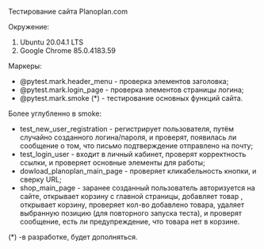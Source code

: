 Тестирование сайта Planoplan.com

Окружение: 
1. Ubuntu 20.04.1 LTS
2. Google Chrome 85.0.4183.59

Маркеры:
* @pytest.mark.header_menu - проверка элементов заголовка;
* @pytest.mark.login_page - проверка элементов страницы логина;
* @pytest.mark.smoke (*) - тестирование основных функций сайта.

Более углубленно в smoke:
* test_new_user_registration - регистрирует пользователя, путём случайно созданного логина/пароля, и проверят, появилась ли сообщение о том, что письмо подтверждение отправлено на почту;
* test_login_user - входит в личный кабинет, проверят корректность ссылки, и проверяет основные элементы для работы;
* dowload_planoplan_main_page - проверяет кликабельность кнопки, и сверку URL;
* shop_main_page - заранее созданный пользователь авторизуется на сайте, открывает корзину с главной страницы, добавляет товар , открывает корзину, проверяет кол-во добавлено товара, удаляет выбранную позицию (для повторного запуска теста), и проверят сообщение, есть ли предупреждение, что товара нет в корзине.

(*) -в разработке, будет дополняться.

